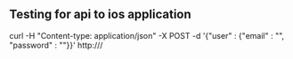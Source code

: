 ## Testing for api to ios application

curl -H "Content-type: application/json" -X POST -d '{"user" : {"email" : "", "password" : ""}}' http://<host>/